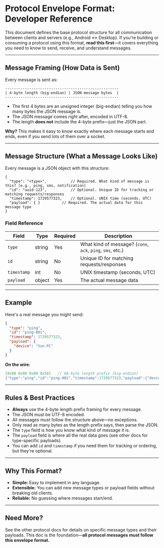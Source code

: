 # Protocol Envelope Format: Developer Reference

This document defines the base protocol structure for all communication between clients and servers (e.g., Android ↔ Desktop). If you're building or consuming a protocol using this format, **read this first**—it covers everything you need to know to send, receive, and understand messages.

---

## Message Framing (How Data is Sent)

Every message is sent as:

```text
----------------------------------------------------
| 4-byte length (big-endian) | JSON message bytes  |
----------------------------------------------------
```

- The first 4 bytes are an unsigned integer (big-endian) telling you how many bytes the JSON message is.
- The JSON message comes right after, encoded in UTF-8.
- The length **does not** include the 4-byte prefix—just the JSON part.

**Why?** This makes it easy to know exactly where each message starts and ends, even if you send lots of them over a socket.

---

## Message Structure (What a Message Looks Like)

Every message is a JSON object with this structure:

```jsonc
{
  "type": "<type>",           // Required. What kind of message is this? (e.g., ping, sms, notification)
  "id": "uuid-123",           // Optional. Unique ID for tracking or matching requests/responses
  "timestamp": 1729577323,    // Optional. UNIX time (seconds, UTC)
  "payload": { }          // Required. The actual data for this message type
}
```

### Field Reference

| Field       | Type    | Required | Description                                                |
| ----------- | ------- | -------- | ---------------------------------------------------------- |
| `type`      | string  | Yes      | What kind of message? (`conn`, `ack`, `ping`, `sms`, etc.) |
| `id`        | string  | No       | Unique ID for matching requests/responses                  |
| `timestamp` | int     | No       | UNIX timestamp (seconds, UTC)                              |
| `payload`   | object  | Yes      | The actual message data                                    |

---

## Example

Here's a real message you might send:

```json
{
  "type": "ping",
  "id": "ping-001",
  "timestamp": 1729577323,
  "payload": {
    "device": "Sun-PC"
  }
}
```

**On the wire:**

```java
[0x00 0x00 0x00 0x58]   // 88-byte length prefix (big-endian)
{"type":"ping","id":"ping-001","timestamp":1729577323,"payload":{"device":"Sun-PC"}}
```

---

## Rules & Best Practices

- **Always** use the 4-byte length prefix framing for every message.
- The JSON must be UTF-8 encoded.
- All messages must follow the structure above—no exceptions.
- Only read as many bytes as the length prefix says, then parse the JSON.
- The `type` field is how you know what kind of message it is.
- The `payload` field is where all the real data goes (see other docs for type-specific payloads).
- You can add `id` and `timestamp` if you need them for tracking or ordering, but they're optional.

---

## Why This Format?

- **Simple:** Easy to implement in any language.
- **Extensible:** You can add new message types or payload fields without breaking old clients.
- **Reliable:** No guessing where messages start/end.

---

## Need More?

See the other protocol docs for details on specific message types and their payloads. This doc is the foundation—**all protocol messages must follow this envelope format.**
